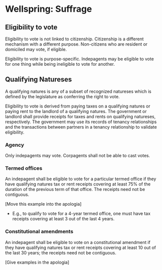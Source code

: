# Wellspring: Suffrage

## Eligibility to vote

Eligibility to vote is not linked to citizenship. Citizenship is a different mechanism with a different purpose. Non-citizens who are resident or domiciled may vote, if eligible.

Eligibility to vote is purpose-specific. Indepagents may be eligible to vote for one thing while being ineligible to vote for another.

## Qualifying Natureses

A qualifying natures is any of a subset of recognized natureses which is defined by the legislature as conferring the right to vote.

Eligibility to vote is derived from paying taxes on a qualifying natures or paying rent to the landlord of a qualifying natures. The government or landlord shall provide receipts for taxes and rents on qualifying natureses, respectively. The government may use its records of tenancy relationships and the transactions between partners in a tenancy relationship to validate eligibility.

### Agency

Only indepagents may vote. Corpagents shall not be able to cast votes.

### Termed offices

An indepagent shall be eligible to vote for a particular termed office if they have qualifying natures tax or rent receipts covering at least 75% of the duration of the previous term of that office. The receipts need not be contiguous.

[Move this example into the apologia]
- E.g., to qualify to vote for a 4-year termed office, one must have tax receipts covering at least 3 out of the last 4 years.

### Constitutional amendments

An indepagent shall be eligible to vote on a constitutional amendment if they have qualifying natures tax or rent receipts covering at least 10 out of the last 30 years; the receipts need not be contiguous.

[Give examples in the apologia]

